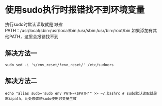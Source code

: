 # 使用sudo执行时报错找不到环境变量
执行sudo时默认读取就是 缺省PATH：/usr/local/sbin:/usr/local/bin:/usr/sbin:/usr/bin:/root/bin
如果添加有其他PATH，这里会报错找不到
## 解决方法一
    sudo sed -i 's/env_reset/!env_reset/' /etc/sudoers 
## 解决方法二
    echo "alias sudo='sudo env PATH=\$PATH'" >> ~/.bashrc # sudo默认读取就是默认path，此处修改使sudo使用时变量生效